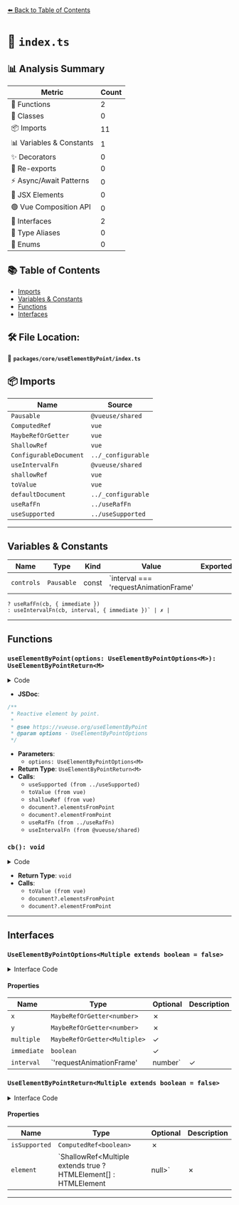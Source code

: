 [⬅️ Back to Table of Contents](../../../index.md)

# 📄 `index.ts`

## 📊 Analysis Summary

| Metric | Count |
|--------|-------|
| 🔧 Functions | 2 |
| 🧱 Classes | 0 |
| 📦 Imports | 11 |
| 📊 Variables & Constants | 1 |
| ✨ Decorators | 0 |
| 🔄 Re-exports | 0 |
| ⚡ Async/Await Patterns | 0 |
| 💠 JSX Elements | 0 |
| 🟢 Vue Composition API | 0 |
| 📐 Interfaces | 2 |
| 📑 Type Aliases | 0 |
| 🎯 Enums | 0 |

## 📚 Table of Contents

- [Imports](#imports)
- [Variables & Constants](#variables-constants)
- [Functions](#functions)
- [Interfaces](#interfaces)

## 🛠️ File Location:
📂 **`packages/core/useElementByPoint/index.ts`**

## 📦 Imports

| Name | Source |
|------|--------|
| `Pausable` | `@vueuse/shared` |
| `ComputedRef` | `vue` |
| `MaybeRefOrGetter` | `vue` |
| `ShallowRef` | `vue` |
| `ConfigurableDocument` | `../_configurable` |
| `useIntervalFn` | `@vueuse/shared` |
| `shallowRef` | `vue` |
| `toValue` | `vue` |
| `defaultDocument` | `../_configurable` |
| `useRafFn` | `../useRafFn` |
| `useSupported` | `../useSupported` |


---

## Variables & Constants

| Name | Type | Kind | Value | Exported |
|------|------|------|-------|----------|
| `controls` | `Pausable` | const | `interval === 'requestAnimationFrame'
    ? useRafFn(cb, { immediate })
    : useIntervalFn(cb, interval, { immediate })` | ✗ |


---

## Functions

### `useElementByPoint(options: UseElementByPointOptions<M>): UseElementByPointReturn<M>`

<details><summary>Code</summary>

```ts
export function useElementByPoint<M extends boolean = false>(options: UseElementByPointOptions<M>): UseElementByPointReturn<M> {
  const {
    x,
    y,
    document = defaultDocument,
    multiple,
    interval = 'requestAnimationFrame',
    immediate = true,
  } = options

  const isSupported = useSupported(() => {
    if (toValue(multiple))
      return document && 'elementsFromPoint' in document

    return document && 'elementFromPoint' in document
  })

  const element = shallowRef<any>(null)

  const cb = () => {
    element.value = toValue(multiple)
      ? document?.elementsFromPoint(toValue(x), toValue(y)) ?? []
      : document?.elementFromPoint(toValue(x), toValue(y)) ?? null
  }

  const controls: Pausable = interval === 'requestAnimationFrame'
    ? useRafFn(cb, { immediate })
    : useIntervalFn(cb, interval, { immediate })

  return {
    isSupported,
    element,
    ...controls,
  }
}
```
</details>

- **JSDoc**:
```ts
/**
 * Reactive element by point.
 *
 * @see https://vueuse.org/useElementByPoint
 * @param options - UseElementByPointOptions
 */
```

- **Parameters**:
  - `options: UseElementByPointOptions<M>`
- **Return Type**: `UseElementByPointReturn<M>`
- **Calls**:
  - `useSupported (from ../useSupported)`
  - `toValue (from vue)`
  - `shallowRef (from vue)`
  - `document?.elementsFromPoint`
  - `document?.elementFromPoint`
  - `useRafFn (from ../useRafFn)`
  - `useIntervalFn (from @vueuse/shared)`
### `cb(): void`

<details><summary>Code</summary>

```ts
() => {
    element.value = toValue(multiple)
      ? document?.elementsFromPoint(toValue(x), toValue(y)) ?? []
      : document?.elementFromPoint(toValue(x), toValue(y)) ?? null
  }
```
</details>

- **Return Type**: `void`
- **Calls**:
  - `toValue (from vue)`
  - `document?.elementsFromPoint`
  - `document?.elementFromPoint`

---

## Interfaces

### `UseElementByPointOptions<Multiple extends boolean = false>`

<details><summary>Interface Code</summary>

```ts
export interface UseElementByPointOptions<Multiple extends boolean = false> extends ConfigurableDocument {
  x: MaybeRefOrGetter<number>
  y: MaybeRefOrGetter<number>
  multiple?: MaybeRefOrGetter<Multiple>
  immediate?: boolean
  interval?: 'requestAnimationFrame' | number
}
```
</details>

#### Properties

| Name | Type | Optional | Description |
|------|------|----------|-------------|
| `x` | `MaybeRefOrGetter<number>` | ✗ |  |
| `y` | `MaybeRefOrGetter<number>` | ✗ |  |
| `multiple` | `MaybeRefOrGetter<Multiple>` | ✓ |  |
| `immediate` | `boolean` | ✓ |  |
| `interval` | `'requestAnimationFrame' | number` | ✓ |  |

### `UseElementByPointReturn<Multiple extends boolean = false>`

<details><summary>Interface Code</summary>

```ts
export interface UseElementByPointReturn<Multiple extends boolean = false> extends Pausable {
  isSupported: ComputedRef<boolean>
  element: ShallowRef<Multiple extends true ? HTMLElement[] : HTMLElement | null>
}
```
</details>

#### Properties

| Name | Type | Optional | Description |
|------|------|----------|-------------|
| `isSupported` | `ComputedRef<boolean>` | ✗ |  |
| `element` | `ShallowRef<Multiple extends true ? HTMLElement[] : HTMLElement | null>` | ✗ |  |


---